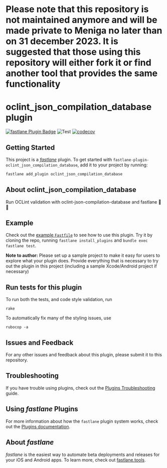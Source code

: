 # Please note that this repository is not maintained anymore and will be made private to Meniga no later than on 31 december 2023. It is suggested that those using this repository will either fork it or find another tool that provides the same functionality

# oclint_json_compilation_database plugin

[![fastlane Plugin Badge](https://rawcdn.githack.com/fastlane/fastlane/master/fastlane/assets/plugin-badge.svg)](https://rubygems.org/gems/fastlane-plugin-oclint_json_compilation_database)
![Test](https://github.com/meniga/fastlane-plugin-oclint_json_compilation_database/workflows/Test/badge.svg)
[![codecov](https://codecov.io/gh/meniga/fastlane-plugin-oclint_json_compilation_database/branch/master/graph/badge.svg)](https://codecov.io/gh/meniga/fastlane-plugin-oclint_json_compilation_database)

## Getting Started

This project is a [_fastlane_](https://github.com/fastlane/fastlane) plugin. To get started with `fastlane-plugin-oclint_json_compilation_database`, add it to your project by running:

```bash
fastlane add_plugin oclint_json_compilation_database
```

## About oclint_json_compilation_database

Run OCLint validation with oclint-json-compilation-database and fastlane :dart: :rocket:

## Example

Check out the [example `Fastfile`](fastlane/Fastfile) to see how to use this plugin. Try it by cloning the repo, running `fastlane install_plugins` and `bundle exec fastlane test`.

**Note to author:** Please set up a sample project to make it easy for users to explore what your plugin does. Provide everything that is necessary to try out the plugin in this project (including a sample Xcode/Android project if necessary)

## Run tests for this plugin

To run both the tests, and code style validation, run

```
rake
```

To automatically fix many of the styling issues, use
```
rubocop -a
```

## Issues and Feedback

For any other issues and feedback about this plugin, please submit it to this repository.

## Troubleshooting

If you have trouble using plugins, check out the [Plugins Troubleshooting](https://docs.fastlane.tools/plugins/plugins-troubleshooting/) guide.

## Using _fastlane_ Plugins

For more information about how the `fastlane` plugin system works, check out the [Plugins documentation](https://docs.fastlane.tools/plugins/create-plugin/).

## About _fastlane_

_fastlane_ is the easiest way to automate beta deployments and releases for your iOS and Android apps. To learn more, check out [fastlane.tools](https://fastlane.tools).
